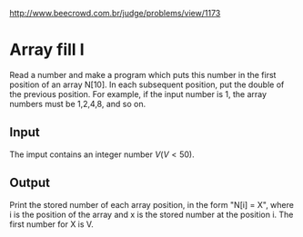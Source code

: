 http://www.beecrowd.com.br/judge/problems/view/1173

# Array fill I

Read a number and make a program which puts this number in the first position
of an array N[10]. In each subsequent position, put the double of the previous
position. For example, if the input number is 1, the array numbers ​​must be
1,2,4,8, and so on.

## Input

The imput contains an integer number $V (V \lt 50)$.

## Output

Print the stored number of each array position, in the form "N[i] = X", where
i is the position of the array and x is the stored number at the position i.
The first number for X is V.
